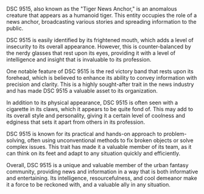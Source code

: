 DSC 9515, also known as the "Tiger News Anchor," is an anomalous creature that appears as a humanoid tiger. This entity occupies the role of a news anchor, broadcasting various stories and spreading information to the public.

DSC 9515 is easily identified by its frightened mouth, which adds a level of insecurity to its overall appearance. However, this is counter-balanced by the nerdy glasses that rest upon its eyes, providing it with a level of intelligence and insight that is invaluable to its profession.

One notable feature of DSC 9515 is the red victory band that rests upon its forehead, which is believed to enhance its ability to convey information with precision and clarity. This is a highly sought-after trait in the news industry and has made DSC 9515 a valuable asset to its organization.

In addition to its physical appearance, DSC 9515 is often seen with a cigarette in its claws, which it appears to be quite fond of. This may add to its overall style and personality, giving it a certain level of coolness and edginess that sets it apart from others in its profession.

DSC 9515 is known for its practical and hands-on approach to problem-solving, often using unconventional methods to fix broken objects or solve complex issues. This trait has made it a valuable member of its team, as it can think on its feet and adapt to any situation quickly and efficiently.

Overall, DSC 9515 is a unique and valuable member of the urban fantasy community, providing news and information in a way that is both informative and entertaining. Its intelligence, resourcefulness, and cool demeanor make it a force to be reckoned with, and a valuable ally in any situation.